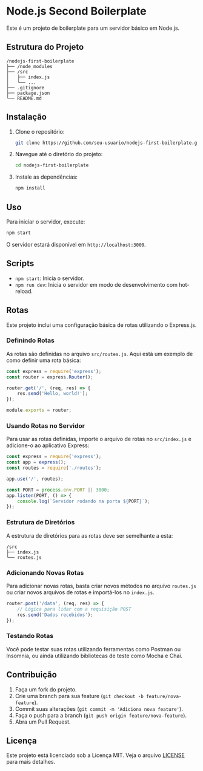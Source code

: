 # Node.js Second Boilerplate

Este é um projeto de boilerplate para um servidor básico em Node.js.

## Estrutura do Projeto

```
/nodejs-first-boilerplate
├── /node_modules
├── /src
│   ├── index.js
│   └── ...
├── .gitignore
├── package.json
└── README.md
```

## Instalação

1. Clone o repositório:
    ```sh
    git clone https://github.com/seu-usuario/nodejs-first-boilerplate.git
    ```
2. Navegue até o diretório do projeto:
    ```sh
    cd nodejs-first-boilerplate
    ```
3. Instale as dependências:
    ```sh
    npm install
    ```

## Uso

Para iniciar o servidor, execute:
```sh
npm start
```

O servidor estará disponível em `http://localhost:3000`.

## Scripts

- `npm start`: Inicia o servidor.
- `npm run dev`: Inicia o servidor em modo de desenvolvimento com hot-reload.

## Rotas

Este projeto inclui uma configuração básica de rotas utilizando o Express.js.

### Definindo Rotas

As rotas são definidas no arquivo `src/routes.js`. Aqui está um exemplo de como definir uma rota básica:

```javascript
const express = require('express');
const router = express.Router();

router.get('/', (req, res) => {
    res.send('Hello, world!');
});

module.exports = router;
```

### Usando Rotas no Servidor

Para usar as rotas definidas, importe o arquivo de rotas no `src/index.js` e adicione-o ao aplicativo Express:

```javascript
const express = require('express');
const app = express();
const routes = require('./routes');

app.use('/', routes);

const PORT = process.env.PORT || 3000;
app.listen(PORT, () => {
    console.log(`Servidor rodando na porta ${PORT}`);
});
```

### Estrutura de Diretórios

A estrutura de diretórios para as rotas deve ser semelhante a esta:

```
/src
├── index.js
└── routes.js
```

### Adicionando Novas Rotas

Para adicionar novas rotas, basta criar novos métodos no arquivo `routes.js` ou criar novos arquivos de rotas e importá-los no `index.js`.

```javascript
router.post('/data', (req, res) => {
    // Lógica para lidar com a requisição POST
    res.send('Dados recebidos');
});
```

### Testando Rotas

Você pode testar suas rotas utilizando ferramentas como Postman ou Insomnia, ou ainda utilizando bibliotecas de teste como Mocha e Chai.


## Contribuição

1. Faça um fork do projeto.
2. Crie uma branch para sua feature (`git checkout -b feature/nova-feature`).
3. Commit suas alterações (`git commit -m 'Adiciona nova feature'`).
4. Faça o push para a branch (`git push origin feature/nova-feature`).
5. Abra um Pull Request.

## Licença

Este projeto está licenciado sob a Licença MIT. Veja o arquivo [LICENSE](LICENSE) para mais detalhes.


